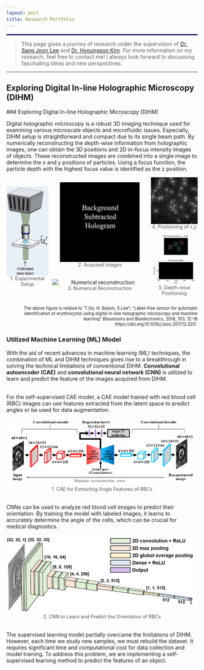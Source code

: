 ```yaml
---
layout: post
title: Research Portfolio
---
```


<hr style='border : 1.5px solid navy;'>

> This page gives a journey of research under the supervision of <a href="http://bbrc.postech.ac.kr/page/member01">Dr. Sang Joon Lee</a> and <a href="https://hyoungsookimm.wixsite.com/filkaist">Dr. Hyoungsoo Kim</a>.
> For more information on my research, feel free to contact me! I always look forward to discussing fascinating ideas and new perspectives.

<hr>

<h2> Exploring Digital In-line Holographic Microscopy (DIHM) </h2>
### Exploring Digital In-line Holographic Microscopy (DIHM)

Digital holographic microscopy is a robust 3D imaging technique used for examining various microscale objects and microfluidic issues. Especially, DIHM setup is straightforward and compact due to its single beam path. By numerically reconstructing the depth-wise information from holographic images, one can obtain the 3D positions and 2D in-focus intensity images of objects. These reconstructed images are combined into a single image to determine the x and y positions of particles. Using a focus function, the particle depth with the highest focus value is identified as the z position.


<div style="display: flex; align-items: center;gap: 10px;">
  <figure style="margin: 0; text-align: center;">
    <img src="/Research/figures/DIHMsetup.png" alt="Experimental setup" style="width: 250px; height: auto; display: block; margin: 0 auto;">
    <figcaption style="font-size: 0.9em; color: #555;">1. Experimental Setup</figcaption>
  </figure>
  <div style="display: flex; flex-direction: column;gap: 30px;">
    <figure style="margin: 0; text-align: center;">
      <img src="/Research/figures/image3.gif" alt="Acquired images" style="width: 210px; height: auto; margin-bottom: 30px; display: block; margin: 0 auto;">
      <figcaption style="font-size: 0.9em; color: #555;">2. Acquired Images</figcaption>
    </figure>
    <figure style="margin: 0; text-align: center;">
      <img src="/Research/figures/image5.gif" alt="Numerical reconstruction" style="width: 250px; height: auto; display: block; margin: 0 auto;">
      <figcaption style="font-size: 0.9em; color: #555;">3. Numerical Reconstruction</figcaption>
    </figure>
  </div>
  <div style="display: flex; flex-direction: column;gap: 10px;">
    <figure style="margin: 0; text-align: center;">
      <img src="/Research/figures/image6.jpeg" alt="Positioning of x,y" style="width: 185px; height: auto; margin-bottom: 10px; display: block; margin: 0 auto;">
      <figcaption style="font-size: 0.9em; color: #555;">4. Positioning of x,y</figcaption>
    </figure>
    <figure style="margin: 0; text-align: center;">
      <img src="/Research/figures/image8.gif" alt="Depth-wise Positioning" style="width: 275px; height: auto; display: block; margin: 0 auto;">
      <figcaption style="font-size: 0.9em; color: #555;">5. Depth-wise Positioning</figcaption>
    </figure>
  </div>
</div>

<p style="font-size: 0.8em; text-align: right;"><br>The above figure is related to 'T.Go, H. Byeon, S.Lee*, "Label-free sensor for automatic identification of erythrocytes using digital in-line holographic microscopy and machine learning" Biosensors and Bioelectronics, 2018, 103, 12-18 https://doi.org/10.1016/j.bios.2017.12.020'.</p>

### Utilized Machine Learning (ML) Model

With the aid of recent advances in machine learning (ML) techniques, the combination of ML and DIHM techniques gives rise to a breakthrough in solving the technical limitations of conventional DIHM. <strong>Convolutional autoencoder (CAE)</strong> and <strong>convolutional neural network (CNN)</strong> is utilized to learn and predict the feature of the images acquired from DIHM.

<br>For the self-supervised CAE model, a CAE model trained with red blood cell (RBC) images can use features extracted from the latent space to predict angles or be used for data augmentation.
<figure style="margin: 0; text-align: center;">
  <img src="/Research/figures/AI1.png" alt= "CAE model">
  <figcaption style="font-size: 0.9em; color: #555;">1. CAE for Extracting Angle Features of RBCs </figcaption>
</figure>


<br>CNNs can be used to analyze red blood cell images to predict their orientation. By training the model with labeled images, it learns to accurately determine the angle of the cells, which can be crucial for medical diagnostics.

<figure style="margin: 0; text-align: center;">
  <img src="/Research/figures/AI2.png" alt= "CNN model">
  <figcaption style="font-size: 0.9em; color: #555;">2. CNN to Learn and Predict the Orientation of RBCs</figcaption>
</figure>

<br>The supervised learning model partially overcame the limitations of DIHM. However, each time we study new samples, we must rebuild the dataset. It requires significant time and computational cost for data collection and model training. To address this problem, we are implementing a self-supervised learning method to predict the features of an object.
